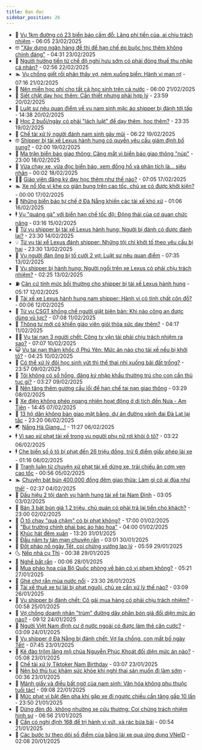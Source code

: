 ```yaml
---
title: Bạn đọc
sidebar_position: 26
---
```


<!-- dantri-ban-doc:START -->
- 🦒 [Vụ 1km đường có 23 biển báo cấm đỗ: Lãng phí tiền của, ai chịu trách nhiệm](https://dantri.com.vn/ban-doc/vu-1km-duong-co-23-bien-bao-cam-do-lang-phi-tien-cua-ai-chiu-trach-nhiem-20250223111725630.htm) - 06:05 23/02/2025
- 🤓 [&quot;Xây dựng ngân hàng đề thi để hạn chế ép buộc học thêm không chính đáng&quot;](https://dantri.com.vn/ban-doc/xay-dung-ngan-hang-de-thi-de-han-che-ep-buoc-hoc-them-khong-chinh-dang-20250223113044354.htm) - 04:31 23/02/2025
- 🐻 [Người hưởng tiền từ chế độ nghỉ hưu sớm có phải đóng thuế thu nhập cá nhân?](https://dantri.com.vn/ban-doc/nguoi-huong-tien-tu-che-do-nghi-huu-som-co-phai-dong-thue-thu-nhap-ca-nhan-20250222095554602.htm) - 02:56 22/02/2025
- 🏊 [Vụ chồng giết rồi phân thây vợ, ném xuống biển: Hành vi man rợ](https://dantri.com.vn/ban-doc/vu-chong-giet-roi-phan-thay-vo-nem-xuong-bien-hanh-vi-man-ro-20250221112144927.htm) - 07:16 21/02/2025
- 💄 [Nên miễn học phí cho tất cả học sinh trên cả nước](https://dantri.com.vn/ban-doc/nen-mien-hoc-phi-cho-tat-ca-hoc-sinh-tren-ca-nuoc-20250220214547156.htm) - 06:00 21/02/2025
- 🫣 [Siết chặt dạy học thêm: Cần thiết nhưng phải hợp lý](https://dantri.com.vn/ban-doc/siet-chat-day-hoc-them-can-thiet-nhung-phai-hop-ly-20250221014023265.htm) - 23:59 20/02/2025
- 🎃 [Luật sư nêu quan điểm về vụ nam sinh mặc áo shipper bị đánh tới tấp](https://dantri.com.vn/ban-doc/luat-su-neu-quan-diem-ve-vu-nam-sinh-mac-ao-shipper-bi-danh-toi-tap-20250220182555260.htm) - 14:38 20/02/2025
- 🦄 [Học 2 buổi/ngày có phải &quot;lách luật&quot; để dạy thêm, học thêm?](https://dantri.com.vn/giao-duc/hoc-2-buoingay-co-phai-lach-luat-de-day-them-hoc-them-20250219224617868.htm) - 23:35 19/02/2025
- 💯 [Chế tài xử lý người đánh nam sinh gãy mũi](https://dantri.com.vn/ban-doc/che-tai-xu-ly-nguoi-danh-nam-sinh-gay-mui-20250219111339785.htm) - 06:22 19/02/2025
- 🤓 [Shipper bị tài xế Lexus hành hung có quyền yêu cầu giám định bổ sung?](https://dantri.com.vn/ban-doc/shipper-bi-tai-xe-lexus-hanh-hung-co-quyen-yeu-cau-giam-dinh-bo-sung-20250218174543436.htm) - 02:00 19/02/2025
- 🥷 [Ma trận biển báo giao thông: Căng mắt vì biển báo giao thông &quot;núp&quot;](https://dantri.com.vn/ban-doc/ma-tran-bien-bao-giao-thong-cang-mat-vi-bien-bao-giao-thong-nup-20250218150916465.htm) - 23:00 18/02/2025
- 🐻 [Vừa chạy xe, vừa đọc biển báo, xem đồng hồ và phân tích là... siêu nhân](https://dantri.com.vn/ban-doc/vua-chay-xe-vua-doc-bien-bao-xem-dong-ho-va-phan-tich-la-sieu-nhan-20250218010638883.htm) - 00:02 18/02/2025
- 🧑‍💻 [Giáo viên đăng ký dạy học thêm như thế nào?](https://dantri.com.vn/ban-doc/giao-vien-dang-ky-day-hoc-them-nhu-the-nao-20250217114414007.htm) - 07:05 17/02/2025
- 🏊 [Xe nổ lốp vì khe co giãn bung trên cao tốc, chủ xe có được khởi kiện?](https://dantri.com.vn/ban-doc/xe-no-lop-vi-khe-co-gian-bung-tren-cao-toc-chu-xe-co-duoc-khoi-kien-20250216222152092.htm) - 00:00 17/02/2025
- 🦆 [Những biển báo tự chế ở Đà Nẵng khiến các tài xế khó xử](https://dantri.com.vn/ban-doc/nhung-bien-bao-tu-che-o-da-nang-khien-cac-tai-xe-kho-xu-20250214193145772.htm) - 01:06 16/02/2025
- 🕴 [Vụ &quot;quáng gà&quot; với biển hạn chế tốc độ: Động thái của cơ quan chức năng](https://dantri.com.vn/ban-doc/vu-quang-ga-voi-bien-han-che-toc-do-dong-thai-cua-co-quan-chuc-nang-20250214162524014.htm) - 03:16 15/02/2025
- 🌈 [Từ vụ shipper bị tài xế Lexus hành hung: Người bị đánh có được đánh lại?](https://dantri.com.vn/ban-doc/tu-vu-shipper-bi-tai-xe-lexus-hanh-hung-nguoi-bi-danh-co-duoc-danh-lai-20250214173431613.htm) - 23:30 14/02/2025
- 💡 [Từ vụ tài xế Lexus đánh shipper: Những tội chỉ khởi tố theo yêu cầu bị hại](https://dantri.com.vn/ban-doc/tu-vu-tai-xe-lexus-danh-shipper-nhung-toi-chi-khoi-to-theo-yeu-cau-bi-hai-20250213165841448.htm) - 23:30 13/02/2025
- 🐻 [Vụ người đàn ông bị tố cưới 2 vợ: Luật sư nêu quan điểm](https://dantri.com.vn/ban-doc/vu-nguoi-dan-ong-bi-to-cuoi-2-vo-luat-su-neu-quan-diem-20250213112058049.htm) - 07:35 13/02/2025
- 💪 [Vụ shipper bị hành hung: Người ngồi trên xe Lexus có phải chịu trách nhiệm?](https://dantri.com.vn/ban-doc/vu-shipper-bi-hanh-hung-nguoi-ngoi-tren-xe-lexus-co-phai-chiu-trach-nhiem-20250213092211400.htm) - 02:25 13/02/2025
- ⛽️ [Căn cứ tính mức bồi thường cho shipper bị tài xế Lexus hành hung](https://dantri.com.vn/ban-doc/can-cu-tinh-muc-boi-thuong-cho-shipper-bi-tai-xe-lexus-hanh-hung-20250212120557388.htm) - 05:17 12/02/2025
- 🦍 [Tài xế xe Lexus hành hung nam shipper: Hành vi có tính chất côn đồ?](https://dantri.com.vn/ban-doc/tai-xe-xe-lexus-hanh-hung-nam-shipper-hanh-vi-co-tinh-chat-con-do-20250211230712304.htm) - 00:06 12/02/2025
- 🤖 [Từ vụ CSGT khống chế người giật biên bản: Khi nào công an được dùng vũ lực?](https://dantri.com.vn/ban-doc/tu-vu-csgt-khong-che-nguoi-giat-bien-ban-khi-nao-cong-an-duoc-dung-vu-luc-20250211113420454.htm) - 07:08 11/02/2025
- 🌈 [Thông tư mới có khiến giáo viên giỏi thỏa sức dạy thêm?](https://dantri.com.vn/ban-doc/thong-tu-moi-co-khien-giao-vien-gioi-thoa-suc-day-them-20250211111708602.htm) - 04:17 11/02/2025
- 👨‍🏫 [Vụ tai nạn 3 người chết: Công ty vận tải phải chịu trách nhiệm ra sao?](https://dantri.com.vn/ban-doc/vu-tai-nan-3-nguoi-chet-cong-ty-van-tai-phai-chiu-trach-nhiem-ra-sao-20250210002806950.htm) - 07:07 10/02/2025
- 😺 [Vụ tai nạn thảm khốc ở Phú Yên: Mức án nào cho tài xế nếu bị khởi tố?](https://dantri.com.vn/ban-doc/vu-tai-nan-tham-khoc-o-phu-yen-muc-an-nao-cho-tai-xe-neu-bi-khoi-to-20250210110119086.htm) - 04:25 10/02/2025
- 🎃 [Có thể xử lý đôi học sinh vứt thi thể thai nhi xuống bãi đất trống?](https://dantri.com.vn/ban-doc/co-the-xu-ly-doi-hoc-sinh-vut-thi-the-thai-nhi-xuong-bai-dat-trong-20250209111124900.htm) - 23:57 09/02/2025
- 🚀 [Tôi không có sổ hồng, đăng ký nhập khẩu thường trú cho con cần thủ tục gì?](https://dantri.com.vn/ban-doc/toi-khong-co-so-hong-dang-ky-nhap-khau-thuong-tru-cho-con-can-thu-tuc-gi-20250209102734207.htm) - 03:27 09/02/2025
- 🧐 [Nên tăng thêm gương cầu lồi để hạn chế tai nạn giao thông](https://dantri.com.vn/ban-doc/nen-tang-them-guong-cau-loi-de-han-che-tai-nan-giao-thong-20250208102913275.htm) - 03:29 08/02/2025
- 🌋 [Xe điện không phép ngang nhiên hoạt động ở di tích đền Nưa - Am Tiên](https://dantri.com.vn/ban-doc/xe-dien-khong-phep-ngang-nhien-hoat-dong-o-di-tich-den-nua-am-tien-20250206152453301.htm) - 14:45 07/02/2025
- 🦏 [13 hộ dân không bàn giao mặt bằng, dự án đường vành đai Đà Lạt lại tắc](https://dantri.com.vn/ban-doc/13-ho-dan-khong-ban-giao-mat-bang-du-an-duong-vanh-dai-da-lat-lai-tac-20250206104830534.htm) - 23:20 06/02/2025
- 🌏 [Nắng Hà Giang...!](https://dantri.com.vn/ban-doc/nang-ha-giang-20250206181602199.htm) - 11:27 06/02/2025
- 🕴 [Vì sao xử phạt tài xế trong vụ người phụ nữ rơi khỏi ô tô?](https://dantri.com.vn/ban-doc/vi-sao-xu-phat-tai-xe-trong-vu-nguoi-phu-nu-roi-khoi-o-to-20250206100332015.htm) - 03:22 06/02/2025
- 🕴 [Che biển số ô tô bị phạt đến 26 triệu đồng, trừ 6 điểm giấy phép lái xe](https://dantri.com.vn/ban-doc/che-bien-so-o-to-bi-phat-den-26-trieu-dong-tru-6-diem-giay-phep-lai-xe-20250206081523959.htm) - 01:16 06/02/2025
- 🎉 [Tranh luận từ chuyện xử phạt tài xế dừng xe, trải chiếu ăn cơm ven cao tốc](https://dantri.com.vn/ban-doc/tranh-luan-tu-chuyen-xu-phat-tai-xe-dung-xe-trai-chieu-an-com-ven-cao-toc-20250205002041957.htm) - 00:56 05/02/2025
- 🏊 [Chuyện bát bún 400.000 đồng đêm giao thừa: Làm gì có ai đùa như thế!](https://dantri.com.vn/ban-doc/chuyen-bat-bun-400000-dong-dem-giao-thua-lam-gi-co-ai-dua-nhu-the-20250203234300316.htm) - 02:37 04/02/2025
- 🦣 [Dấu hiệu 2 tội danh vụ hành hung tài xế tại Nam Định](https://dantri.com.vn/ban-doc/dau-hieu-2-toi-danh-vu-hanh-hung-tai-xe-tai-nam-dinh-20250203082644050.htm) - 03:05 03/02/2025
- 💫 [Bán 3 bát bún giá 1,2 triệu, chủ quán có phải trả lại tiền cho khách?](https://dantri.com.vn/ban-doc/ban-3-bat-bun-gia-12-trieu-chu-quan-co-phai-tra-lai-tien-cho-khach-20250202175814426.htm) - 23:00 02/02/2025
- 🌈 [Ô tô chạy &quot;quá chậm&quot; có bị phạt không?](https://dantri.com.vn/phap-luat/o-to-chay-qua-cham-co-bi-phat-khong-20250131154307158.htm) - 17:00 01/02/2025
- 🫣 [&quot;Bụi trường chinh phai bạc áo hào hoa&quot;](https://dantri.com.vn/ban-doc/bui-truong-chinh-phai-bac-ao-hao-hoa-20250201105956609.htm) - 04:00 01/02/2025
- 🎉 [Khúc hát đêm xuân](https://dantri.com.vn/ban-doc/khuc-hat-dem-xuan-20250131201948187.htm) - 13:20 31/01/2025
- 🥸 [Đầu năm tỵ tản mạn chuyện rắn](https://dantri.com.vn/ban-doc/dau-nam-ty-tan-man-chuyen-ran-20250130100041230.htm) - 03:01 30/01/2025
- 🦄 [Đốt pháo nổ ngày Tết, coi chừng vướng lao lý](https://dantri.com.vn/ban-doc/dot-phao-no-ngay-tet-coi-chung-vuong-lao-ly-20250128220535979.htm) - 05:59 29/01/2025
- 🌜 [Nếp nhà cụ Thì](https://dantri.com.vn/ban-doc/nep-nha-cu-thi-20250129073831492.htm) - 00:38 29/01/2025
- 🎉 [Nghề bắt rắn](https://dantri.com.vn/ban-doc/nghe-bat-ran-20250127220635832.htm) - 00:06 28/01/2025
- 🦄 [Mua pháo hoa của Bộ Quốc phòng về bán có vi phạm không?](https://dantri.com.vn/ban-doc/mua-phao-hoa-cua-bo-quoc-phong-ve-ban-co-vi-pham-khong-20250127092158082.htm) - 05:21 27/01/2025
- 🧰 [Ghé chợ rắn mùa nước nổi](https://dantri.com.vn/ban-doc/ghe-cho-ran-mua-nuoc-noi-20250121150648899.htm) - 23:30 26/01/2025
- 🤡 [Tài xế thuê xe tự lái bị phạt nguội, chủ xe cần xử lý thế nào?](https://dantri.com.vn/ban-doc/tai-xe-thue-xe-tu-lai-bi-phat-nguoi-chu-xe-can-xu-ly-the-nao-20250126100835611.htm) - 03:09 26/01/2025
- 💫 [Vụ shipper bị đánh chết: Cô gái mua hàng có phải chịu trách nhiệm?](https://dantri.com.vn/ban-doc/vu-shipper-bi-danh-chet-co-gai-mua-hang-co-phai-chiu-trach-nhiem-20250124085543239.htm) - 00:58 25/01/2025
- 🦏 [Vợ chồng doanh nhân &quot;trùm&quot; đường dây phân bón giả đối diện mức án nào?](https://dantri.com.vn/ban-doc/vo-chong-doanh-nhan-trum-duong-day-phan-bon-gia-doi-dien-muc-an-nao-20250124113659086.htm) - 09:12 24/01/2025
- 🧠 [Người Việt Nam định cư ở nước ngoài có được làm thẻ căn cước?](https://dantri.com.vn/ban-doc/nguoi-viet-nam-dinh-cu-o-nuoc-ngoai-co-duoc-lam-the-can-cuoc-20250124100931069.htm) - 03:09 24/01/2025
- 🫶 [Vụ shipper ở Đà Nẵng bị đánh chết: Vợ lìa chồng, con mất bố ngày Tết!](https://dantri.com.vn/ban-doc/vu-shipper-o-da-nang-bi-danh-chet-vo-lia-chong-con-mat-bo-ngay-tet-20250123123605269.htm) - 07:45 23/01/2025
- 💼 [Kẻ đào trộm lăng mộ chúa Nguyễn Phúc Khoát đối diện mức án nào?](https://dantri.com.vn/ban-doc/ke-dao-trom-lang-mo-chua-nguyen-phuc-khoat-doi-dien-muc-an-nao-20250123053344662.htm) - 05:08 23/01/2025
- 👺 [Chế tài xử lý Tiktoker Nam Birthday](https://dantri.com.vn/ban-doc/che-tai-xu-ly-tiktoker-nam-birthday-20250123092421468.htm) - 03:07 23/01/2025
- 🥳 [Nên bỏ thủ tục khám sức khỏe khi nghỉ thai sản muốn đi làm sớm](https://dantri.com.vn/ban-doc/nen-bo-thu-tuc-kham-suc-khoe-khi-nghi-thai-san-muon-di-lam-som-20250123073616124.htm) - 00:36 23/01/2025
- 🦄 [Mảnh giấy và điều bất ngờ của nam sinh: Văn hóa không phụ thuộc tuổi tác!](https://dantri.com.vn/ban-doc/manh-giay-va-dieu-bat-ngo-cua-nam-sinh-van-hoa-khong-phu-thuoc-tuoi-tac-20250122153757981.htm) - 09:08 22/01/2025
- 🎡 [Mức phạt vì bật đèn pha khi gặp xe đi ngược chiều cần tăng gấp 10 lần](https://dantri.com.vn/ban-doc/muc-phat-vi-bat-den-pha-khi-gap-xe-di-nguoc-chieu-can-tang-gap-10-lan-20250122065002451.htm) - 23:50 21/01/2025
- 💫 [Dừng đèn đỏ, không nhường xe cứu thương: Coi chừng trách nhiệm hình sự](https://dantri.com.vn/ban-doc/dung-den-do-khong-nhuong-xe-cuu-thuong-coi-chung-trach-nhiem-hinh-su-20250121082212208.htm) - 06:56 21/01/2025
- 💫 [Cần có nghị định 168 để trị hành vi vứt, xả rác bừa bãi](https://dantri.com.vn/ban-doc/can-co-nghi-dinh-168-de-tri-hanh-vi-vut-xa-rac-bua-bai-20250121075250266.htm) - 00:54 21/01/2025
- 💪 [Các bước tự theo dõi số điểm của bằng lái xe qua ứng dụng VNeID](https://dantri.com.vn/ban-doc/cac-buoc-tu-theo-doi-so-diem-cua-bang-lai-xe-qua-ung-dung-vneid-20250120090711292.htm) - 02:08 20/01/2025<!-- dantri-ban-doc:END -->

